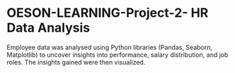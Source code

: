 # OESON-LEARNING-Project-2- HR Data Analysis

Employee data was analysed using Python libraries (Pandas, Seaborn, Matplotlib) to uncover insights into performance, salary distribution, and job roles. The insights gained were then visualized.
